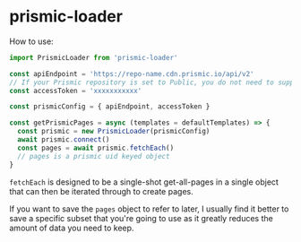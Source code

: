 # prismic-loader

How to use:

```javascript
import PrismicLoader from 'prismic-loader'

const apiEndpoint = 'https://repo-name.cdn.prismic.io/api/v2'
// If your Prismic repository is set to Public, you do not need to supply a token
const accessToken = 'xxxxxxxxxxx'

const prismicConfig = { apiEndpoint, accessToken }

const getPrismicPages = async (templates = defaultTemplates) => {
  const prismic = new PrismicLoader(prismicConfig)
  await prismic.connect()
  const pages = await prismic.fetchEach()
  // pages is a prismic uid keyed object
}
```

`fetchEach` is designed to be a single-shot get-all-pages in a single object that can then be iterated through to create pages.

If you want to save the `pages` object to refer to later, I usually find it better to save a specific subset that you're going to use as it greatly reduces the amount of data you need to keep.
